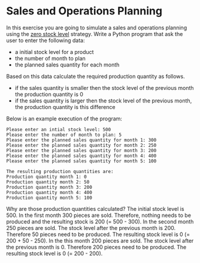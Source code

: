# Sales and Operations Planning

In this exercise you are going to simulate a sales and operations planning
using the [zero stock level](https://help.sap.com/docs/SAP_S4HANA_ON-PREMISE/d853922bdd584e8e83027e5a0b8122f2/d06dbd534f22b44ce10000000a174cb4.html?locale=en-US)
strategy. Write a Python program that ask the user to enter the following data:

- a initial stock level for a product
- the number of month to plan
- the planned sales quantity for each month

Based on this data calculate the required production quantity as follows.

- if the sales quantity is smaller then the stock level of the previous month the production quantity is 0
- if the sales quantity is larger then the stock level of the previous month, the production quantity is this difference

Below is an example execution of the program:

    Please enter an intial stock level: 500
    Please enter the number of month to plan: 5
    Please enter the planned sales quantity for month 1: 300
    Please enter the planned sales quantity for month 2: 250
    Please enter the planned sales quantity for month 3: 200
    Please enter the planned sales quantity for month 4: 400
    Please enter the planned sales quantity for month 5: 100

    The resulting production quantities are:
    Production quantity month 1: 0
    Production quantity month 2: 50
    Production quantity month 3: 200
    Production quantity month 4: 400
    Production quantity month 5: 100

Why are those production quantities calculated? The initial stock level is 500. In the first month 300 pieces are sold.
Therefore, nothing needs to be produced and the resulting stock is 200 (= 500 - 300).
In the second month 250 pieces are sold. The stock level after the previous month is 200. Therefore 50 pieces need to be
produced. The resulting stock level is 0 (= 200 + 50 - 250).
In the this month 200 pieces are sold. The stock level after the previous month is 0. Therefore 200 pieces need to be
produced. The resulting stock level is 0 (= 200 - 200).
